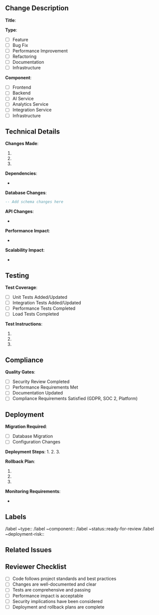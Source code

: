 ## Change Description

**Title**: <!-- Clear, concise description of the changes -->

**Type**: <!-- Select one -->
- [ ] Feature
- [ ] Bug Fix
- [ ] Performance Improvement
- [ ] Refactoring
- [ ] Documentation
- [ ] Infrastructure

**Component**: <!-- Select one -->
- [ ] Frontend
- [ ] Backend
- [ ] AI Service
- [ ] Analytics Service
- [ ] Integration Service
- [ ] Infrastructure

## Technical Details

**Changes Made**:
<!-- Provide detailed list of implemented changes with technical context -->
1. 
2. 
3. 

**Dependencies**:
<!-- List new or modified dependencies including versions -->
- 

**Database Changes**:
<!-- Describe schema or data modifications with migration details -->
```sql
-- Add schema changes here
```

**API Changes**:
<!-- Document modified endpoints or contracts with backward compatibility notes -->
- 

**Performance Impact**:
<!-- Analyze performance implications and include benchmarks -->
- 

**Scalability Impact**:
<!-- Analyze scalability implications and load testing results -->
- 

## Testing

**Test Coverage**:
- [ ] Unit Tests Added/Updated
- [ ] Integration Tests Added/Updated
- [ ] Performance Tests Completed
- [ ] Load Tests Completed

**Test Instructions**:
<!-- Provide detailed steps to test the changes -->
1. 
2. 
3. 

## Compliance

**Quality Gates**:
- [ ] Security Review Completed
- [ ] Performance Requirements Met
- [ ] Documentation Updated
- [ ] Compliance Requirements Satisfied (GDPR, SOC 2, Platform)

## Deployment

**Migration Required**: <!-- Yes/No -->
- [ ] Database Migration
- [ ] Configuration Changes

**Deployment Steps**:
1. 
2. 
3. 

**Rollback Plan**:
<!-- Detail steps to roll back changes if needed -->
1. 
2. 
3. 

**Monitoring Requirements**:
<!-- List new metrics or alerts needed -->
- 

## Labels
/label ~type::<!-- feature/bug-fix/performance/refactor/documentation/infrastructure -->
/label ~component::<!-- frontend/backend/ai-service/analytics/integration/infrastructure -->
/label ~status::ready-for-review
/label ~deployment-risk::<!-- low/medium/high -->

## Related Issues
<!-- Link related issues: Fixes #123, Related to #456 -->

## Reviewer Checklist
- [ ] Code follows project standards and best practices
- [ ] Changes are well-documented and clear
- [ ] Tests are comprehensive and passing
- [ ] Performance impact is acceptable
- [ ] Security implications have been considered
- [ ] Deployment and rollback plans are complete